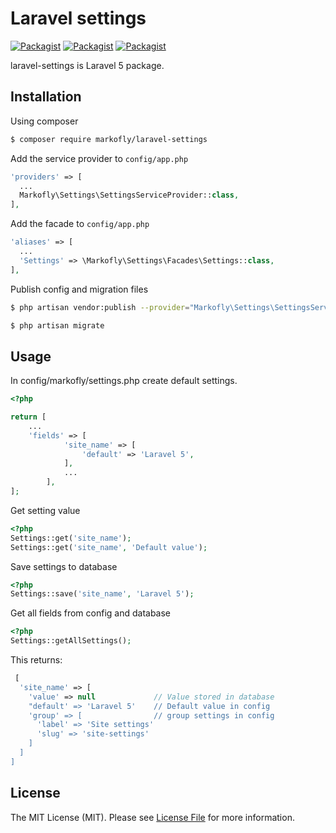 # Laravel settings
[![Packagist](https://img.shields.io/packagist/v/markofly/laravel-settings.svg)](https://packagist.org/packages/markofly/laravel-settings)
[![Packagist](https://img.shields.io/packagist/dt/markofly/laravel-settings.svg)](https://packagist.org/packages/markofly/laravel-settings)
[![Packagist](https://img.shields.io/packagist/l/markofly/laravel-settings.svg)](http://choosealicense.com/licenses/mit)

laravel-settings is Laravel 5 package.

## Installation

Using composer

```bash
$ composer require markofly/laravel-settings
```

Add the service provider to `config/app.php`

```php
'providers' => [
  ...
  Markofly\Settings\SettingsServiceProvider::class,
],
```

Add the facade to `config/app.php`

```php
'aliases' => [
  ...
  'Settings' => \Markofly\Settings\Facades\Settings::class,
],
```

Publish config and migration files

```bash
$ php artisan vendor:publish --provider="Markofly\Settings\SettingsServiceProvider"
```

```bash
$ php artisan migrate
```

## Usage

In config/markofly/settings.php create default settings.

```php
<?php

return [
    ...
    'fields' => [
            'site_name' => [
                'default' => 'Laravel 5',
            ],
            ...
        ],
];
```

Get setting value

```php
<?php
Settings::get('site_name');
Settings::get('site_name', 'Default value');
```

Save settings to database

```php
<?php
Settings::save('site_name', 'Laravel 5');
```

Get all fields from config and database

```php
<?php
Settings::getAllSettings();
```
This returns:
```php
 [
  'site_name' => [
    'value' => null             // Value stored in database
    "default' => 'Laravel 5'    // Default value in config
    'group' => [                // group settings in config
      'label' => 'Site settings'
      'slug' => 'site-settings'
    ]
  ]
]
```

## License

The MIT License (MIT). Please see [License File](LICENSE) for more information.
